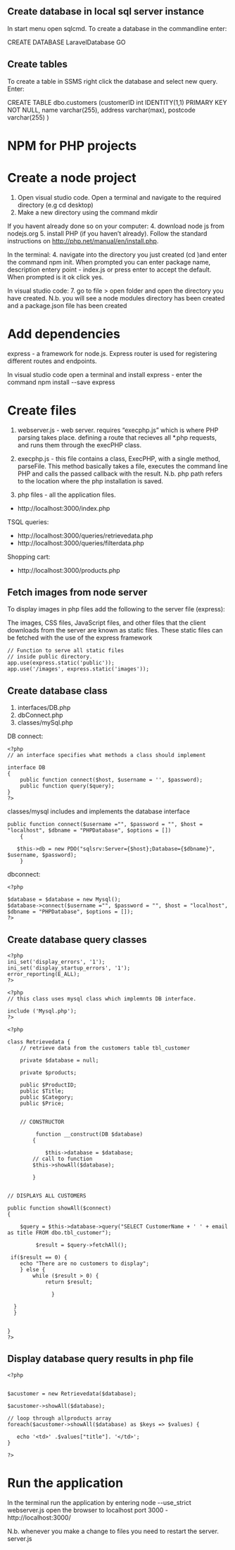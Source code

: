 Create database in local sql server instance
---------------------------------------------
In start menu open sqlcmd.
To create a database in the commandline enter:

CREATE DATABASE LaravelDatabase GO

Create tables
---------------
To create a table in SSMS right click the database and select new query. Enter:

CREATE TABLE dbo.customers
(customerID int IDENTITY(1,1) PRIMARY KEY NOT NULL,
name varchar(255),
address varchar(max), 
postcode varchar(255) )

NPM for PHP projects
=====================

Create a node project
===========================

1. Open visual studio code. Open a terminal and navigate to the required directory (e.g cd desktop)
2. Make a new directory using the command mkdir <directoryname>

If you havent already done so on your computer:
4. download node js from nodejs.org
5. install PHP (if you haven’t already). Follow the standard instructions on http://php.net/manual/en/install.php.

In the terminal:
4. navigate into the directory you just created (cd <directoryname>)and enter the command npm init. 
  When prompted you can enter package name, description entery point - index.js or press enter to accept the default.  
  When prompted is it ok click yes.

In visual studio code: 
7. go to file > open folder and open the directory you have created. 
   N.b. you will see a node modules directory has been created and a package.json file has been created

Add dependencies
=================

express - a framework for node.js. Express router is used for registering different routes and endpoints.

In visual studio code open a terminal and install express - enter the command npm install --save express

Create files
=============
1. webserver.js - web server. requires “execphp.js” which is where PHP parsing takes place. 
defining a route that recieves all *.php requests, and runs them through the execPHP class.

2. execphp.js - this file contains a class, ExecPHP, with a single method, parseFile. This method basically takes a file, 
executes the command line PHP and calls the passed callback with the result. N.b. php path refers to the location where the php installation is saved.

3. php files - all the application files.

- http://localhost:3000/index.php

TSQL queries:

- http://localhost:3000/queries/retrievedata.php
- http://localhost:3000/queries/filterdata.php

Shopping cart:

- http://localhost:3000/products.php

Fetch images from node server
-----------------------------
To display images in php files add the following to the server file (express):

The images, CSS files, JavaScript files, and other files that the client downloads from the server are known as static files. 
These static files can be fetched with the use of the express framework 

```
// Function to serve all static files
// inside public directory.
app.use(express.static('public'));  
app.use('/images', express.static('images'));
```

Create database class
----------------------

1. interfaces/DB.php
2. dbConnect.php
3. classes/mySql.php

DB connect:

```
<?php
// an interface specifies what methods a class should implement

interface DB
{
    public function connect($host, $username = '', $password);
    public function query($query);
}
?>
```

classes/mysql includes and implements the database interface

```
public function connect($username ="", $password = "", $host = "localhost", $dbname = "PHPDatabase", $options = [])
    {
     
   $this->db = new PDO("sqlsrv:Server={$host};Database={$dbname}", $username, $password);
    }
```

dbconnect:
```
<?php 

$database = $database = new Mysql();
$database->connect($username ="", $password = "", $host = "localhost", $dbname = "PHPDatabase", $options = []);
?>
```

Create database query classes
-------------------------------

```
<?php 
ini_set('display_errors', '1');
ini_set('display_startup_errors', '1');
error_reporting(E_ALL);
?> 

<?php
// this class uses mysql class which implemnts DB interface.

include ('Mysql.php');
?>

<?php

class Retrievedata {
    // retrieve data from the customers table tbl_customer

    private $database = null;

    private $products;

    public $ProductID;
    public $Title;
    public $Category;
    public $Price;

      
    // CONSTRUCTOR

         function __construct(DB $database)
        {

            $this->database = $database;
        // call to function
        $this->showAll($database);

        } 


// DISPLAYS ALL CUSTOMERS

public function showAll($connect)
{

    $query = $this->database->query("SELECT CustomerName + ' ' + email as title FROM dbo.tbl_customer");

         $result = $query->fetchAll();

 if($result == 0) { 
    echo "There are no customers to display"; 
    } else { 
        while ($result > 0) { 
            return $result; 

              }

  } 
  } 


}
?>
```

Display database query results in php file
----------------------------------------

```
<?php


$acustomer = new Retrievedata($database);

$acustomer->showAll($database);

// loop through allproducts array
foreach($acustomer->showAll($database) as $keys => $values) {
  
   echo '<td>' .$values["title"]. '</td>';
}

?>
```

Run the application
=====================

In the terminal run the application by entering node --use_strict webserver.js
open the browser to localhost port 3000 - http://localhost:3000/

N.b. whenever you make a change to files you need to restart the server. server.js

